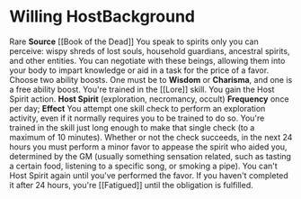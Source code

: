 ﻿---
ability:
- Wisdom
- Charisma
ability_boost:
- Wisdom
- Charisma
feat: null
id: '309'
name: Willing Host
prerequisite: null
rarity: Rare
skill:
- Spirit [[DATABASE/skill/Lore|Lore]]
source: '[[DATABASE/source/Book of the Dead|Book of the Dead]]'
subcategory: general
trait:
- '[[DATABASE/trait/Rare|Rare]]'
type: Background

---
# Willing Host<span class="item-type">Background</span>

<span class="trait-rare item-trait">Rare</span>
**Source** [[Book of the Dead]]
You speak to spirits only you can perceive: wispy shreds of lost souls, household guardians, ancestral spirits, and other entities. You can negotiate with these beings, allowing them into your body to impart knowledge or aid in a task for the price of a favor.
 Choose two ability boosts. One must be to **Wisdom** or **Charisma**, and one is a free ability boost.
 You're trained in the [[Lore]] skill. You gain the Host Spirit action.
 **Host Spirit** (exploration, necromancy, occult) **Frequency** once per day; **Effect** You attempt one skill check to perform an exploration activity, even if it normally requires you to be trained to do so. You're trained in the skill just long enough to make that single check (to a maximum of 10 minutes). Whether or not the check succeeds, in the next 24 hours you must perform a minor favor to appease the spirit who aided you, determined by the GM (usually something sensation related, such as tasting a certain food, listening to a specific song, or smoking a pipe). You can't Host Spirit again until you've performed the favor. If you haven't completed it after 24 hours, you're [[Fatigued]] until the obligation is fulfilled.